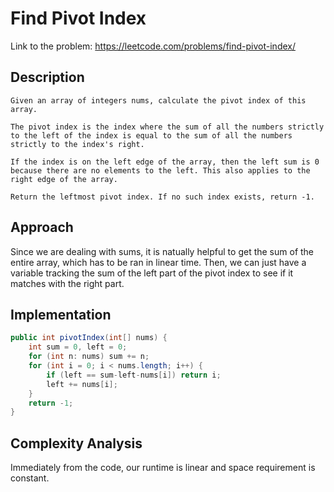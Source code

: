 # Find Pivot Index

Link to the problem: https://leetcode.com/problems/find-pivot-index/

## Description
```
Given an array of integers nums, calculate the pivot index of this array.

The pivot index is the index where the sum of all the numbers strictly to the left of the index is equal to the sum of all the numbers strictly to the index's right.

If the index is on the left edge of the array, then the left sum is 0 because there are no elements to the left. This also applies to the right edge of the array.

Return the leftmost pivot index. If no such index exists, return -1.
```

## Approach

Since we are dealing with sums, it is natually helpful to get the sum of the entire array, which has to be ran in linear time. Then, we can just have a variable tracking the sum of the left part of the pivot index to see if it matches with the right part.

## Implementation

```java
public int pivotIndex(int[] nums) {
    int sum = 0, left = 0;
    for (int n: nums) sum += n; 
    for (int i = 0; i < nums.length; i++) {
        if (left == sum-left-nums[i]) return i;
        left += nums[i];
    }
    return -1;
}
```

## Complexity Analysis

Immediately from the code, our runtime is linear and space requirement is constant.